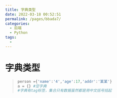 ```yaml
---
title: 字典类型
date: 2022-03-18 00:52:51
permalink: /pages/bbada7/
categories:
  - 后端
  - Python
tags:
  - 
---
```

# 字典类型

> ```python
>person ={'name':'4','age':17,'addr':'某某'}
> a = {} #空字典
>#字典有tag标签，集合只有数据虽然都是用中文括号括起
> ```
>



